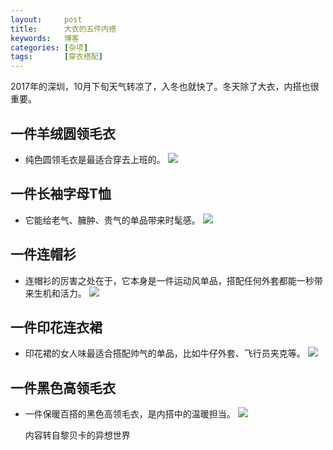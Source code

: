 ```yaml
---
layout:     post
title:      大衣的五件内搭
keywords:   博客
categories: [杂项]
tags:	    [穿衣搭配]
---
```

2017年的深圳，10月下旬天气转凉了，入冬也就快了。冬天除了大衣，内搭也很重要。

## 一件羊绒圆领毛衣

* 纯色圆领毛衣是最适合穿去上班的。
 ![](/images/images_2017/inside_1.jpg)

## 一件长袖字母T恤

* 它能给老气、臃肿、贵气的单品带来时髦感。
  ![](/images/images_2017/inside_2.jpg)

## 一件连帽衫

* 连帽衫的厉害之处在于，它本身是一件运动风单品，搭配任何外套都能一秒带来生机和活力。
  ![](/images/images_2017/inside_3.jpg)
  
## 一件印花连衣裙

* 印花裙的女人味最适合搭配帅气的单品，比如牛仔外套、飞行员夹克等。
  ![](/images/images_2017/inside_4.jpg)

## 一件黑色高领毛衣

* 一件保暖百搭的黑色高领毛衣，是内搭中的温暖担当。
  ![](/images/images_2017/inside_5.jpg)
  
  内容转自黎贝卡的异想世界
